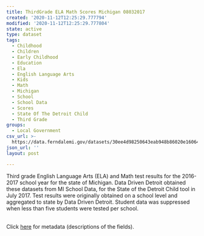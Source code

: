 ```yaml
---
title: ThirdGrade ELA Math Scores Michigan 08032017
created: '2020-11-12T12:25:29.777794'
modified: '2020-11-12T12:25:29.777804'
state: active
type: dataset
tags:
  - Childhood
  - Children
  - Early Childhood
  - Education
  - Ela
  - English Language Arts
  - Kids
  - Math
  - Michigan
  - School
  - School Data
  - Scores
  - State Of The Detroit Child
  - Third Grade
groups:
  - Local Government
csv_url: >-
  https://data.ferndalemi.gov/datasets/30ee4d98250643eab948b86020e16064_0.csv?outSR=%7B%22latestWkid%22%3A2898%2C%22wkid%22%3A2898%7D
json_url: ''
layout: post

---
```

Third grade English Language Arts (ELA) and Math test results for the 2016-2017 school year for the state of Michigan. Data Driven Detroit obtained these datasets from MI School Data, for the State of the Detroit Child tool in July 2017. Test results were originally obtained on a school level and aggregated to state by Data Driven Detroit. Student data was suppressed when less than five students were tested per school.<div><br /></div><div>Click <a href='http://www.datadrivendetroit.org/metadata/Third_Grade_ELA_and_Math_Data_Michigan_Metadata.xlsx' target='_blank'>here</a> for metadata (descriptions of the fields).<br /></div>
